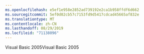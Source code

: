 ```yaml
---
ms.openlocfilehash: e5ef1e958e2852ad739192e2ca1b958ffdf6d662
ms.sourcegitcommit: 5ef0d02cb57c7153fd9d5417cdcad45665af832e
ms.translationtype: MT
ms.contentlocale: zh-CN
ms.lasthandoff: 08/29/2019
ms.locfileid: "71138096"
---
```

<span data-ttu-id="2c430-101">Visual Basic 2005</span><span class="sxs-lookup"><span data-stu-id="2c430-101">Visual Basic 2005</span></span>